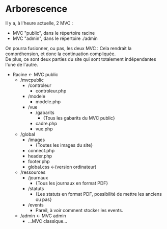 # Arborescence
Il y a, à l'heure actuelle, 2 MVC :
- MVC "public", dans le répertoire racine
- MVC "admin", dans le répertoire ./admin

On pourra fusionner, ou pas, les deux MVC :
Cela rendrait la compréhension, et donc la continuation
compliquée.  
De plus, ce sont deux parties du site qui sont totalement
indépendantes l'une de l'autre.

- Racine <- MVC public
  - /mvcpublic
    - /controleur
      - controleur.php
    - /modele
      - modele.php
    - /vue
      - /gabarits
        - {Tous les gabarits du MVC public}
      - cadre.php
      - vue.php
  - /global
    - /images
      - {Toutes les images du site}
    - connect.php
    - header.php
    - footer.php
    - global.css <-(version ordinateur)
  - /ressources
    - /journaux
      - {Tous les journaux en format PDF}
    - /statuts
      - {Les statuts en format PDF, possibilité de mettre
      les anciens ou pas}
    - /events
      - Pareil, à voir comment stocker les events.
  - /admin <- MVC admin
    - ...MVC classique...